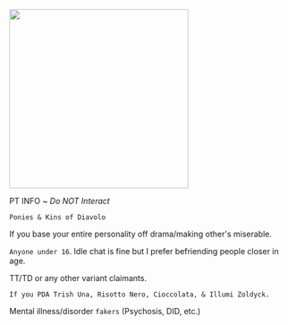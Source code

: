 <img src="https://cdn.discordapp.com/attachments/1082540281624285254/1087460203135512786/hjhkjhgk.png" width="320" >




PT INFO ~ *Do NOT Interact* 

`Ponies & Kins of Diavolo` 

If you base your entire personality off drama/making other's miserable.

`Anyone under 16`. Idle chat is fine but I prefer befriending people closer in age.

TT/TD or any other variant claimants.

`If you PDA Trish Una, Risotto Nero, Cioccolata, & Illumi Zoldyck.` 

Mental illness/disorder `fakers` (Psychosis, DID, etc.)
